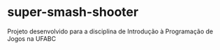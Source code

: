 # super-smash-shooter
Projeto desenvolvido para a disciplina de Introdução à Programação de Jogos na UFABC
